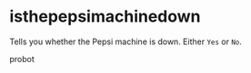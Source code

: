 # isthepepsimachinedown

Tells you whether the Pepsi machine is down. Either `Yes` or `No`.

probot
